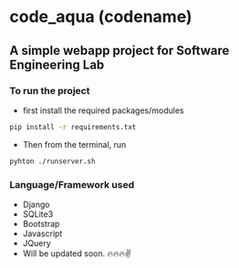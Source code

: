 # code_aqua (codename)

## A simple webapp project for Software Engineering Lab

### To run the project

* first install the required packages/modules
  
```bash
pip install -r requirements.txt

```

* Then from the terminal, run

``` bash
pyhton ./runserver.sh

```

### Language/Framework used

* Django
* SQLite3
* Bootstrap
* Javascript
* JQuery
* Will be updated soon.
  🔥🔥🔥✌
